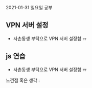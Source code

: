 2021-01-31 일요일 공부

## VPN 서버 설정
- 사촌동생 부탁으로 VPN 서버 설정함 ㅠ

## js 연습
- 사촌동생 부탁으로 VPN 서버 설정함 ㅠ

느낀점 혹은 생각 :


